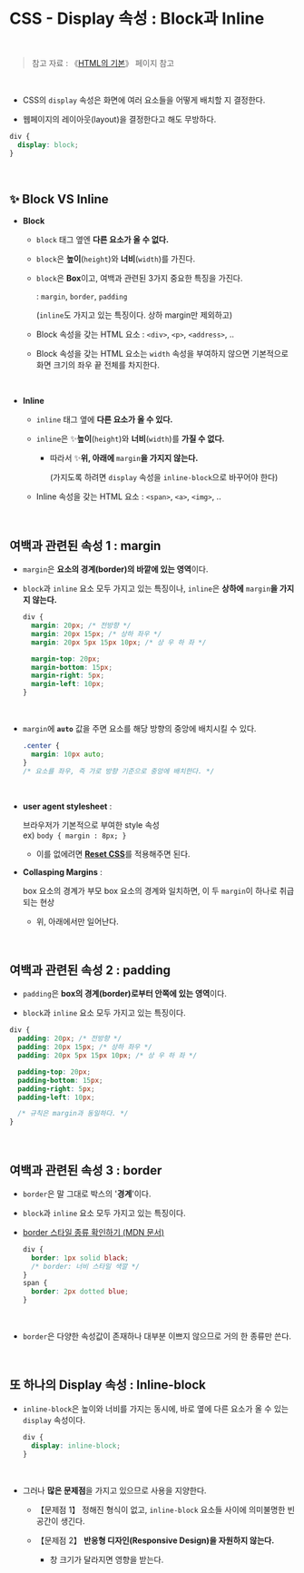 # CSS - Display 속성 : Block과 Inline

<br/>

> 참고 자료 : 《<a href="https://github.com/SangYoonLee1231/TIL/blob/main/HTML%20%26%20CSS/html_basic_concept.md">HTML의 기본</a>》 페이지 참고

<br/>

- CSS의 <code>display</code> 속성은 화면에 여러 요소들을 어떻게 배치할 지 결정한다.

- 웹페이지의 레이아웃(layout)을 결정한다고 해도 무방하다.

```css
div {
  display: block;
}
```

<br/>

## ✨ Block VS Inline

- <strong>Block</strong>

  - <code>block</code> 태그 옆엔 <strong>다른 요소가 올 수 없다.</strong>

  - <code>block</code>은 <strong>높이</strong>(<code>height</code>)와 <strong>너비</strong>(<code>width</code>)를 가진다.

  - <code>block</code>은 <strong>Box</strong>이고, 여백과 관련된 3가지 중요한 특징을 가진다.

    : <code>margin</code>, <code>border</code>, <code>padding</code>

    (<code>inline</code>도 가지고 있는 특징이다. 상하 margin만 제외하고)

  - Block 속성을 갖는 HTML 요소 : <code>\<div></code>, <code>\<p></code>, <code>\<address></code>, ..

  - Block 속성을 갖는 HTML 요소는 <code>width</code> 속성을 부여하지 않으면 기본적으로 화면 크기의 좌우 끝 전체를 차지한다.

<br/>

- <strong>Inline</strong>

  - <code>inline</code> 태그 옆에 <strong>다른 요소가 올 수 있다.</strong>

  - <code>inline</code>은 ✨<strong>높이</strong>(<code>height</code>)와 <strong>너비</strong>(<code>width</code>)를 <strong>가질 수 없다.</strong>

    - 따라서 ✨<strong>위, 아래에 </strong><code>margin</code><strong>을 가지지 않는다.</strong>

      (가지도록 하려면 <code>display</code> 속성을 <code>inline-block</code>으로 바꾸어야 한다)

  - Inline 속성을 갖는 HTML 요소 : <code>\<span></code>, <code>\<a></code>, <code>\<img></code>, ..

<br/>

## 여백과 관련된 속성 1 : margin

- <code>margin</code>은 <strong>요소의 경계(border)의 바깥에 있는 영역</strong>이다.

- <code>block</code>과 <code>inline</code> 요소 모두 가지고 있는 특징이나, <code>inline</code>은 <strong>상하에</strong> <code>margin</code><strong>을 가지지 않는다.</strong>

  ```css
  div {
    margin: 20px; /* 전방향 */
    margin: 20px 15px; /* 상하 좌우 */
    margin: 20px 5px 15px 10px; /* 상 우 하 좌 */

    margin-top: 20px;
    margin-bottom: 15px;
    margin-right: 5px;
    margin-left: 10px;
  }
  ```

<br/>

- <code>margin</code>에 <strong><code>auto</code></strong> 값을 주면 요소를 해당 방향의 중앙에 배치시킬 수 있다.

  ```css
  .center {
    margin: 10px auto;
  }
  /* 요소를 좌우, 즉 가로 방향 기준으로 중앙에 배치한다. */
  ```

<br/>

- <strong>user agent stylesheet</strong> :

  브라우저가 기본적으로 부여한 style 속성  
  ex) <code>body { margin : 8px; }</code>

  - 이를 없에려면 <strong><a href="https://github.com/SangYoonLee1231/TIL/blob/main/HTML%20%26%20CSS/css_piece_info.md#reset-css">Reset CSS</a></strong>를 적용해주면 된다.

- <strong>Collasping Margins</strong> :

  box 요소의 경계가 부모 box 요소의 경계와 일치하면, 이 두 <code>margin</code>이 하나로 취급되는 현상

  - 위, 아래에서만 일어난다.

<br/>

## 여백과 관련된 속성 2 : padding

- <code>padding</code>은 <strong>box의 경계(border)로부터 안쪽에 있는 영역</strong>이다.

- <code>block</code>과 <code>inline</code> 요소 모두 가지고 있는 특징이다.

```css
div {
  padding: 20px; /* 전방향 */
  padding: 20px 15px; /* 상하 좌우 */
  padding: 20px 5px 15px 10px; /* 상 우 하 좌 */

  padding-top: 20px;
  padding-bottom: 15px;
  padding-right: 5px;
  padding-left: 10px;

  /* 규칙은 margin과 동일하다. */
}
```

<br/>

## 여백과 관련된 속성 3 : border

- <code>border</code>은 말 그대로 박스의 '<strong>경계</strong>'이다.

- <code>block</code>과 <code>inline</code> 요소 모두 가지고 있는 특징이다.

- <a href="https://developer.mozilla.org/en-US/docs/Web/CSS/border-style">border 스타일 종류 확인하기 (MDN 문서)</a>

  ```css
  div {
    border: 1px solid black;
    /* border: 너비 스타일 색깔 */
  }
  span {
    border: 2px dotted blue;
  }
  ```

<br/>

- <code>border</code>은 다양한 속성값이 존재하나 대부분 이쁘지 않으므로 거의 한 종류만 쓴다.

<br/>

## 또 하나의 Display 속성 : Inline-block

- <code>inline-block</code>은 높이와 너비를 가지는 동시에, 바로 옆에 다른 요소가 올 수 있는 <code>display</code> 속성이다.

  ```css
  div {
    display: inline-block;
  }
  ```

<br/>

- 그러나 <strong>많은 문제점</strong>을 가지고 있으므로 사용을 지양한다.

  - 【문제점 1】 정해진 형식이 없고, <code>inline-block</code> 요소들 사이에 의미불명한 빈 공간이 생긴다.

  - 【문제점 2】 <strong>반응형 디자인(Responsive Design)을 자원하지 않는다.</strong>

    - 창 크기가 달라지면 영향을 받는다.
